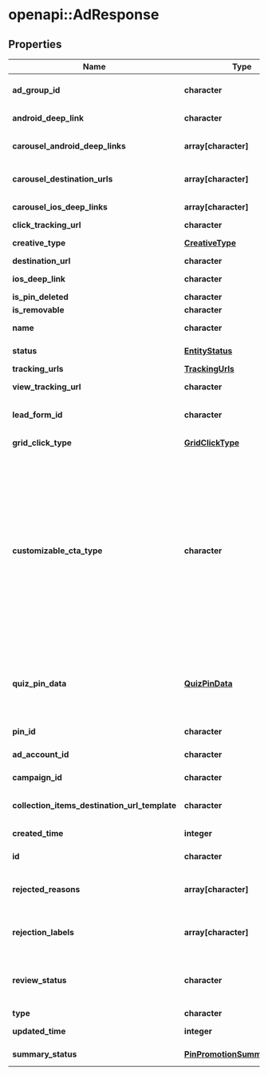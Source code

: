 # openapi::AdResponse


## Properties
Name | Type | Description | Notes
------------ | ------------- | ------------- | -------------
**ad_group_id** | **character** | ID of the ad group that contains the ad. | [optional] [Pattern: ^(AG)?\\d+$] 
**android_deep_link** | **character** | Deep link URL for Android devices. | [optional] 
**carousel_android_deep_links** | **array[character]** | Comma-separated deep links for the carousel pin on Android. | [optional] 
**carousel_destination_urls** | **array[character]** | Comma-separated destination URLs for the carousel pin to promote. | [optional] 
**carousel_ios_deep_links** | **array[character]** | Comma-separated deep links for the carousel pin on iOS. | [optional] 
**click_tracking_url** | **character** | Tracking url for the ad clicks. | [optional] 
**creative_type** | [**CreativeType**](CreativeType.md) |  | [optional] [Enum: ] 
**destination_url** | **character** | Destination URL. | [optional] 
**ios_deep_link** | **character** | Deep link URL for iOS devices. | [optional] 
**is_pin_deleted** | **character** | Is original pin deleted? | [optional] 
**is_removable** | **character** | Is pin repinnable? | [optional] 
**name** | **character** | Name of the ad - 255 chars max. | [optional] 
**status** | [**EntityStatus**](EntityStatus.md) |  | [optional] [Enum: ] 
**tracking_urls** | [**TrackingUrls**](TrackingUrls.md) |  | [optional] 
**view_tracking_url** | **character** | Tracking URL for ad impressions. | [optional] 
**lead_form_id** | **character** | Lead form ID for lead ad generation. | [optional] [Pattern: ^(AG)?\\d+$] 
**grid_click_type** | [**GridClickType**](GridClickType.md) |  | [optional] [Enum: ] 
**customizable_cta_type** | **character** | Select a call to action (CTA) to display below your ad. Available only for ads with direct links enabled. CTA options for consideration and conversion campaigns are LEARN_MORE, SHOP_NOW, BOOK_NOW, SIGN_UP, VISIT_SITE, BUY_NOW, GET_OFFER, ORDER_NOW, ADD_TO_CART (for conversion campaigns with add to cart conversion events only) | [optional] [Enum: [GET_OFFER, LEARN_MORE, ORDER_NOW, SHOP_NOW, SIGN_UP, SUBSCRIBE, BUY_NOW, CONTACT_US, GET_QUOTE, VISIT_SITE, APPLY_NOW, BOOK_NOW, REQUEST_DEMO, REGISTER_NOW, FIND_A_DEALER, ADD_TO_CART, WATCH_NOW, READ_MORE]] 
**quiz_pin_data** | [**QuizPinData**](QuizPinData.md) | Before creating a quiz ad, you must create an organic Pin using POST/Create Pin for each result in the quiz. Quiz ads cannot be saved by a Pinner. Quiz ad results can be saved. | [optional] 
**pin_id** | **character** | Pin ID. | [optional] [Pattern: ^\\d+$] 
**ad_account_id** | **character** | The ID of the advertiser that this ad belongs to. | [optional] [Pattern: ^\\d+$] 
**campaign_id** | **character** | ID of the ad campaign that contains this ad. | [optional] [Pattern: ^\\d+$] 
**collection_items_destination_url_template** | **character** | Destination URL template for all items within a collections drawer. | [optional] 
**created_time** | **integer** | Pin creation time. Unix timestamp in seconds. | [optional] 
**id** | **character** | The ID of this ad. | [optional] [Pattern: ^\\d+$] 
**rejected_reasons** | **array[character]** | Enum reason why the pin was rejected. Returned if &lt;code&gt;review_status&lt;/code&gt; is \&quot;REJECTED\&quot;. | [optional] [Enum: ] 
**rejection_labels** | **array[character]** | Text reason why the pin was rejected. Returned if &lt;code&gt;review_status&lt;/code&gt; is \&quot;REJECTED\&quot;. | [optional] 
**review_status** | **character** | Ad review status | [optional] [Enum: [OTHER, PENDING, REJECTED, APPROVED]] 
**type** | **character** | Always \&quot;ad\&quot;. | [optional] 
**updated_time** | **integer** | Last update time. Unix timestamp in seconds. | [optional] 
**summary_status** | [**PinPromotionSummaryStatus**](PinPromotionSummaryStatus.md) | Ad summary status | [optional] [Enum: ] 


